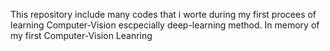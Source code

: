 This repository include many codes that i worte during my first procees of learning Computer-Vision escpecially deep-learning method.
In memory of my first Computer-Vision Leanring
